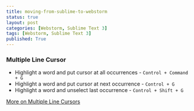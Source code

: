 ```yaml
---
title: moving-from-sublime-to-webstorm
status: true
layout: post
categories: [Webstorm, Sublime Text 3]
tags: [Webstorm, Sublime Text 3]
published: True
---
```


### Multiple Line Cursor

- Highlight a word and put cursor at all occurrences - `Control + Command + G`
- Highlight a word and put cursor at next occurrence - `Control + G`
- Highlight a word and unselect last occurrence - `Control + Shift + G`

[More on Multiple Line Cursors](https://blog.jetbrains.com/ruby/2014/03/whats-mining-multiple-cursors-and-selection/) 

### 
